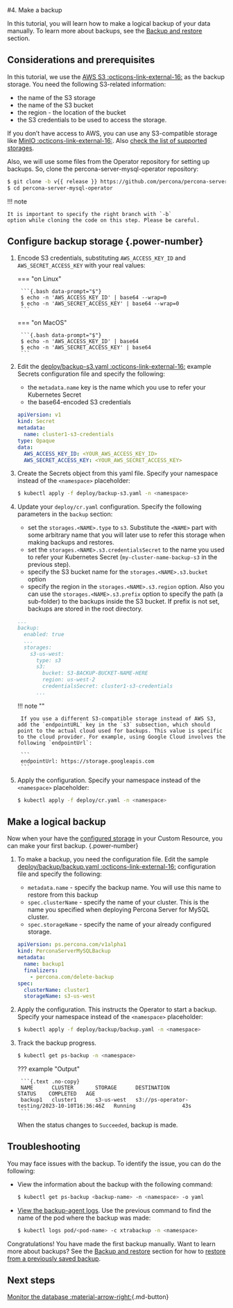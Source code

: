#4. Make a backup

In this tutorial, you will learn how to make a logical backup of your data manually. To learn more about backups, see the [Backup and restore](backups.md) section.

## Considerations and prerequisites

In this tutorial, we use the [AWS S3 :octicons-link-external-16:](https://aws.amazon.com/s3/) as the backup storage. You need the following S3-related information:
   
* the name of the S3 storage
* the name of the S3 bucket
* the region - the location of the bucket
* the S3 credentials to be used to access the storage. 

If you don’t have access to AWS, you can use any S3-compatible storage like [MinIO :octicons-link-external-16:](https://min.io/docs/minio/linux/index.html). Also [check the list of supported storages](backups-storage.md).

Also, we will use some files from the Operator repository for setting up
backups. So, clone the percona-server-mysql-operator repository:

``` {.bash data-prompt="$" }
$ git clone -b v{{ release }} https://github.com/percona/percona-server-mysql-operator
$ cd percona-server-mysql-operator
```

!!! note

    It is important to specify the right branch with `-b`
    option while cloning the code on this step. Please be careful.

## Configure backup storage {.power-number}

1. Encode S3 credentials, substituting `AWS_ACCESS_KEY_ID` and `AWS_SECRET_ACCESS_KEY` with your real values:

    === "on Linux" 

        ```{.bash data-prompt="$"}
        $ echo -n 'AWS_ACCESS_KEY_ID' | base64 --wrap=0
        $ echo -n 'AWS_SECRET_ACCESS_KEY' | base64 --wrap=0
        ``` 

    === "on MacOS" 

        ```{.bash data-prompt="$"}
        $ echo -n 'AWS_ACCESS_KEY_ID' | base64 
        $ echo -n 'AWS_SECRET_ACCESS_KEY' | base64 
        ```

2. Edit the [deploy/backup-s3.yaml :octicons-link-external-16:](https://github.com/percona/percona-server-mysql-operator/blob/main/deploy/backup-s3.yaml) example Secrets configuration file and specify the following:

    * the `metadata.name` key is the name which you use to refer your Kubernetes Secret
    * the base64-encoded S3 credentials

    ```yaml title="deploy/backup-s3.yaml"
    apiVersion: v1
    kind: Secret
    metadata:
      name: cluster1-s3-credentials
    type: Opaque
    data:
      AWS_ACCESS_KEY_ID: <YOUR_AWS_ACCESS_KEY_ID>
      AWS_SECRET_ACCESS_KEY: <YOUR_AWS_SECRET_ACCESS_KEY>
    ```

3. Create the Secrets object from this yaml file. Specify your namespace instead of the `<namespace>` placeholder:

	```{.bash data-prompt="$"}
	$ kubectl apply -f deploy/backup-s3.yaml -n <namespace>
	```

4. Update your `deploy/cr.yaml` configuration. Specify the following parameters in the `backup` section:

    * set the `storages.<NAME>.type` to `s3`. Substitute the `<NAME>` part with some arbitrary name that you will later use to refer this storage when making backups and restores.
    * set the `storages.<NAME>.s3.credentialsSecret` to the name you used to refer your Kubernetes Secret (`my-cluster-name-backup-s3` in the previous step).
    * specify the S3 bucket name for the `storages.<NAME>.s3.bucket` option
    * specify the  region in the `storages.<NAME>.s3.region` option. Also you can use the `storages.<NAME>.s3.prefix` option to specify the path (a sub-folder) to the backups inside the S3 bucket. If prefix is not set, backups are stored in the root directory.

    ```yaml
    ...
    backup:
      enabled: true
      ...
      storages:
        s3-us-west:
          type: s3
          s3:
            bucket: S3-BACKUP-BUCKET-NAME-HERE
            region: us-west-2
            credentialsSecret: cluster1-s3-credentials
          ...
    ```

    !!! note ""

        If you use a different S3-compatible storage instead of AWS S3, add the `endpointURL` key in the `s3` subsection, which should point to the actual cloud used for backups. This value is specific to the cloud provider. For example, using Google Cloud involves the following `endpointUrl`:

        ```
        endpointUrl: https://storage.googleapis.com
        ```
  
5. Apply the configuration. Specify your namespace instead of the `<namespace>` placeholder:

	```{.bash data-prompt="$"}
	$ kubectl apply -f deploy/cr.yaml -n <namespace>
	```
 
## Make a logical backup

Now when your have the [configured storage](#configure-backup-storage) in your
Custom Resource, you can make your first backup.
{.power-number}

1. To make a backup, you need the configuration file. Edit the sample [deploy/backup/backup.yaml :octicons-link-external-16:](https://github.com/percona/percona-server-mysql-operator/blob/main/deploy/backup.yaml) configuration file and specify the following:

    * `metadata.name` - specify the backup name. You will use this name to restore from this backup
    * `spec.clusterName` - specify the name of your cluster. This is the name you specified when deploying Percona Server for MySQL cluster.
    * `spec.storageName` - specify the name of your already configured storage.

    ```yaml title="deploy/backup/backup.yaml"
    apiVersion: ps.percona.com/v1alpha1
    kind: PerconaServerMySQLBackup
    metadata:
      name: backup1
      finalizers:
        - percona.com/delete-backup
    spec:
      clusterName: cluster1
      storageName: s3-us-west
    ```

2. Apply the configuration. This instructs the Operator to start a backup. Specify your namespace instead of the `<namespace>` placeholder:

    ```{.bash data-prompt="$"}
	$ kubectl apply -f deploy/backup/backup.yaml -n <namespace>
	```

3. Track the backup progress. 

    ```{.bash data-prompt="$"}
	$ kubectl get ps-backup -n <namespace>
	```

	??? example "Output"

	    ```{.text .no-copy}
	    NAME      CLUSTER       STORAGE      DESTINATION                                      STATUS    COMPLETED   AGE
	    backup1   cluster1      s3-us-west   s3://ps-operator-testing/2023-10-10T16:36:46Z   Running               43s
	    ```

	When the status changes to `Succeeded`, backup is made.

## Troubleshooting 

You may face issues with the backup. To identify the issue, you can do the following:

* View the information about the backup with the following command:

   ```{.bash data-prompt="$"}
   $ kubectl get ps-backup <backup-name> -n <namespace> -o yaml
   ```

* [View the backup-agent logs](debug-logs.md). Use the previous command to find the name of the pod where the backup was made:
  
  ```{.bash data-prompt="$"}
  $ kubectl logs pod/<pod-name> -c xtrabackup -n <namespace>
  ```

Congratulations! You have made the first backup manually. Want to learn more about backups? See the [Backup and restore](backups.md) section for how to [restore from a previously saved backup](backups-restore.md).

## Next steps

[Monitor the database :material-arrow-right:](monitoring-tutorial.md){.md-button}
